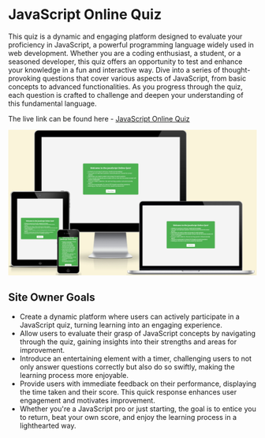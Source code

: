 # JavaScript Online Quiz

This quiz is a dynamic and engaging platform designed to evaluate your proficiency in JavaScript, a powerful programming language widely used in web development. Whether you are a coding enthusiast, a student, or a seasoned developer, this quiz offers an opportunity to test and enhance your knowledge in a fun and interactive way.
Dive into a series of thought-provoking questions that cover various aspects of JavaScript, from basic concepts to advanced functionalities. As you progress through the quiz, each question is crafted to challenge and deepen your understanding of this fundamental language.

The live link can be found here - [JavaScript Online Quiz](https://saraabbasinz.github.io/online-quiz/)

![JavaScript Online Quiz Am I Responsive Image](assets/images/quiz-responsive.jpg)

## Site Owner Goals
- Create a dynamic platform where users can actively participate in a JavaScript quiz, turning learning into an engaging experience.
- Allow users to evaluate their grasp of JavaScript concepts by navigating through the quiz, gaining insights into their strengths and areas for improvement.
- Introduce an entertaining element with a timer, challenging users to not only answer questions correctly but also do so swiftly, making the learning process more enjoyable.
- Provide users with immediate feedback on their performance, displaying the time taken and their score. This quick response enhances user engagement and motivates improvement.
- Whether you're a JavaScript pro or just starting, the goal is to entice you to return, beat your own score, and enjoy the learning process in a lighthearted way.
